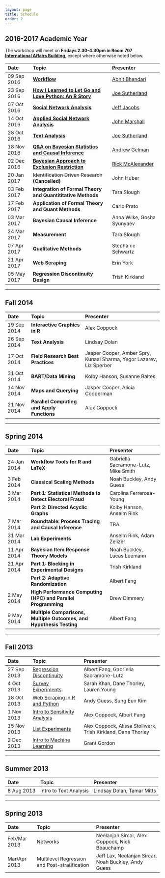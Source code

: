```yaml
---
layout: page
title: Schedule
order: 2
---
```


## 2016-2017 Academic Year

The workshop will meet on **Fridays 2.30-4.30pm in Room 707 [International Affairs Building](http://www.dkv.columbia.edu/columbia_edu/site/about_columbia/map/international_affairs.html)**, except where otherwise noted below.

| Date | Topic | Presenter |
|:------|:-----|:---------------|
| 09 Sep 2016 | **[Workflow](https://cupsmethods.github.io/workflow/)** | [Abhit Bhandari](http://polisci.columbia.edu/people/profile/1322) |
| 23 Sep 2016 | **[How I Learned to Let Go and Love Python: An R Story](https://cupsmethods.github.io/from-r-to-python/)** | [Joe Sutherland](http://polisci.columbia.edu/people/profile/1631) |
| 07 Oct 2016 | **[Social Network Analysis](https://cupsmethods.github.io/social-network-analysis/)** | [Jeff Jacobs](http://cs.stanford.edu/people/jjacobs3/) |
| 14 Oct 2016 | **[Applied Social Network Analysis](https://cupsmethods.github.io/applied-social-network-analysis-estimating-peer-to-peer-interactions/)** | [John Marshall](http://polisci.columbia.edu/people/profile/1682) |
| 28 Oct 2016 | **[Text Analysis](https://cupsmethods.github.io/text-analysis/)** | [Joe Sutherland](http://polisci.columbia.edu/people/profile/1631) |
| 18 Nov 2016 | **[Q&A on Bayesian Statistics and Causal Inference](https://cupsmethods.github.io/bayesian-statistics-and-cuasal-inference/)** | [Andrew Gelman](http://www.stat.columbia.edu/~gelman/) |
| 02 Dec 2016 | **[Bayesian Approach to Exclusion Restriction](https://cupsmethods.github.io/bayesian-approach-to-exclusion-restriction/)** | [Rick McAlexander](http://polisci.columbia.edu/people/profile/1505) |
| 20 Jan 2017 | <strike>Identification Driven Research</strike> **(Cancelled)** | John Huber |
| 03 Feb 2017 | **Integration of Formal Theory and Quantititative Methods** | Tara Slough |
| 17 Feb 2017 | **Application of Formal Theory and Quant Methods** | Carlo Prato |
| 03 Mar 2017 | **Bayesian Causal Inference** | Anna Wilke, Gosha Syunyaev |
| 24 Mar 2017 | **Measurement** | Tara Slough |
| 07 Apr 2017 | **Qualitative Methods** | Stephanie Schwartz |
| 21 Apr 2017 | **Web Scraping** | Erin York |
| 05 May 2017 | **Regression Discontinuity Design** | Trish Kirkland |

* * *

## Fall 2014

| Date | Topic | Presenter |
|:------|:-----|:---------------|
| 19 Sep 2014 | **Interactive Graphics in R** | Alex Coppock |
| 26 Sep 2014 | **Text Analysis** | Lindsay Dolan |
| 17 Oct 2014 | **Field Research Best Practices** | Jasper Cooper, Amber Spry, Kunaal Sharma, Yegor Lazarev, Liz Sperber |
| 31 Oct 2014 | **BART/Data Mining** | Kolby Hanson, Susanne Baltes |
| 14 Nov 2014 | **Maps and Querying** | Jasper Cooper, Alicia Cooperman |
| 21 Nov 2014 | **Parallel Computing and Apply Functions** | Alex Coppock |

* * *

## Spring 2014

| Date | Topic | Presenter |
|:------|:-----|:---------------|
| 24 Jan 2014 | **Workflow Tools for R and LaTeX** | Gabriella Sacramone-Lutz, Mike Smith |
| 3 Feb 2014 | **Classical Scaling Methods** | Noah Buckley, Andy Guess |
| 3 Mar 2014 | **Part 1: Statistical Methods to Detect Electoral Fraud** | Carolina Ferrerosa-Young |
| | **Part 2: Directed Acyclic Graphs** | Kolby Hanson, Anselm Rink |
| 7 Mar 2014 | **Roundtable: Process Tracing and Causal Inference** | TBA |
| 31 Mar 2014 | **Lab Experiments** | Anselm Rink, Adam Zelizer |
| 11 Apr 2014 | **Bayesian Item Response Theory Models** | Noah Buckley, Lucas Leemann |
| 21 Apr 2014 | **Part 1: Blocking in Experimental Designs** | Trish Kirkland |
| | **Part 2: Adaptive Randomization** | Albert Fang |
| 2 May 2014 | **High Performance Computing (HPC) and Parallel Programming** | Drew Dimmery |
| 9 May 2014 | **Multiple Comparisons, Multiple Outcomes, and Hypothesis Testing** | Albert Fang |

* * *

## Fall 2013

| Date | Topic | Presenter |
|:------|:-----|:---------------|
| 27 Sep 2013 | [Regression Discontinuity](http://cupsmethods.github.io/regression-discontinuity) | Albert Fang, Gabriella Sacramone-Lutz |
| 4 Oct 2013 | [Survey Experiments](http://cupsmethods.github.io/survey-experiments/) | Sarah Khan, Dane Thorley, Lauren Young |
| 18 Oct 2013 | [Web Scraping in R and Python](http://cupsmethods.github.io/web-scraping-in-r-and-python/) | Andy Guess, Sung Eun Kim |
| 1 Nov 2013 | [Intro to Sensitivity Analysis](http://cupsmethods.github.io/intro-to-sensitivity-analysis/) | Alex Coppock, Albert Fang |
| 15 Nov 2013 | [List Experiments](http://cupsmethods.github.io/list-experiments/) | Alex Coppock, Alissa Stollwerk, Trish Kirkland, Dane Thorley |
| 2 Dec 2013 | [Intro to Machine Learning](http://cupsmethods.github.io/intro-to-machine-learning/) | Grant Gordon |

* * *

## Summer 2013

| Date | Topic | Presenter |
|:------|:-----|:---------------|
| 8 Aug 2013 | Intro to Text Analysis | Lindsay Dolan, Tamar Mitts |

* * *

## Spring 2013

| Date | Topic | Presenter |
|:------|:-----|:---------------|
| Feb/Mar 2013 | Networks | Neelanjan Sircar, Alex Coppock, Nick Beauchamp |
| Mar/Apr 2013 | Multilevel Regression and Post-stratification | Jeff Lax, Neelanjan Sircar, Noah Buckley, Andy Guess |